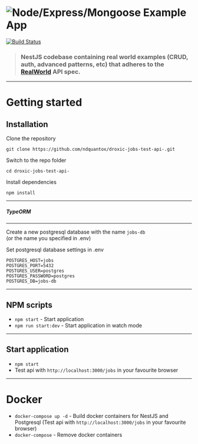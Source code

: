 # ![Node/Express/Mongoose Example App](project-logo.png)

[![Build Status](https://travis-ci.org/anishkny/node-express-realworld-example-app.svg?branch=master)](https://travis-ci.org/anishkny/node-express-realworld-example-app)

> ### NestJS codebase containing real world examples (CRUD, auth, advanced patterns, etc) that adheres to the [RealWorld](https://github.com/gothinkster/realworld-example-apps) API spec.


----------

# Getting started

## Installation

Clone the repository

    git clone https://github.com/ndquantox/droxic-jobs-test-api-.git

Switch to the repo folder

    cd droxic-jobs-test-api-
    
Install dependencies
    
    npm install
----------

##### TypeORM

----------

Create a new postgresql database with the name `jobs-db`\
(or the name you specified in .env)

Set postgresql database settings in .env

    POSTGRES_HOST=jobs
    POSTGRES_PORT=5432
    POSTGRES_USER=postgres
    POSTGRES_PASSWORD=postgres
    POSTGRES_DB=jobs-db
    
----------

## NPM scripts

- `npm start` - Start application
- `npm run start:dev` - Start application in watch mode

----------

## Start application

- `npm start`
- Test api with `http://localhost:3000/jobs` in your favourite browser

----------

# Docker

- `docker-compose up -d` - Build docker containers for NestJS and Postgresql (Test api with `http://localhost:3000/jobs` in your favourite browser)
- `docker-compose` - Remove docker containers
